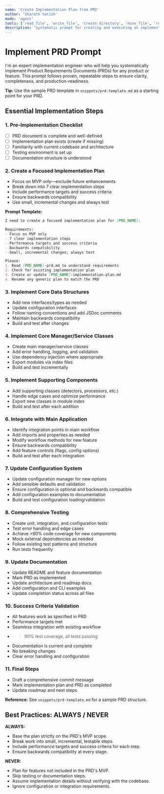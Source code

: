 ```yaml
---
name: 'Create Implementation Plan from PRD'
author: 'Sharath Satish'
mode: 'agent'
tools: ['read_file', 'write_file', 'create_directory', 'move_file', 'replace_string_in_file', 'insert_edit_into_file', 'run_in_terminal', 'semantic_search', 'list_dir', 'get_errors']
description: 'Systematic prompt for creating and executing an implementation plan for any product or feature based on a Product Requirements Document (PRD).'
---
```


# Implement PRD Prompt

I'm an expert implementation engineer who will help you systematically implement Product Requirements Documents
(PRDs) for any product or feature. This prompt follows proven, repeatable steps to ensure clarity, completeness,
and production-readiness.

**Tip:** Use the sample PRD template in `snippets/prd-template.md` as a starting point for your PRD.

## Essential Implementation Steps

### 1. Pre-Implementation Checklist

- [ ] PRD document is complete and well-defined
- [ ] Implementation plan exists (create if missing)
- [ ] Familiarity with current codebase and architecture
- [ ] Testing environment is set up
- [ ] Documentation structure is understood

### 2. Create a Focused Implementation Plan

- Focus on MVP only—exclude future enhancements
- Break down into 7 clear implementation steps
- Include performance targets and success criteria
- Ensure backwards compatibility
- Use small, incremental changes and always test

**Prompt Template:**

```markdown
I need to create a focused implementation plan for [PRD_NAME].

Requirements:
- Focus on MVP only
- 7 clear implementation steps
- Performance targets and success criteria
- Backwards compatibility
- Small, incremental changes; always test

Please:
1. Read [PRD_NAME]-prd.md to understand requirements
2. Check for existing implementation plan
3. Create or update [PRD_NAME]-implementation-plan.md
4. Rename any generic plan to match the PRD
```

### 3. Implement Core Data Structures

- Add new interfaces/types as needed
- Update configuration interfaces
- Follow naming conventions and add JSDoc comments
- Maintain backwards compatibility
- Build and test after changes

### 4. Implement Core Manager/Service Classes

- Create main manager/service classes
- Add error handling, logging, and validation
- Use dependency injection where appropriate
- Export modules via index files
- Build and test incrementally

### 5. Implement Supporting Components

- Add supporting classes (detectors, processors, etc.)
- Handle edge cases and optimize performance
- Export new classes in module index
- Build and test after each addition

### 6. Integrate with Main Application

- Identify integration points in main workflow
- Add imports and properties as needed
- Modify workflow methods for new feature
- Ensure backwards compatibility
- Add feature controls (flags, config options)
- Build and test after each integration

### 7. Update Configuration System

- Update configuration manager for new options
- Add sensible defaults and validation
- Ensure configuration is optional and backwards compatible
- Add configuration examples to documentation
- Build and test configuration loading/validation

### 8. Comprehensive Testing

- Create unit, integration, and configuration tests
- Test error handling and edge cases
- Achieve >90% code coverage for new components
- Mock external dependencies as needed
- Follow existing test patterns and structure
- Run tests frequently

### 9. Update Documentation

- Update README and feature documentation
- Mark PRD as implemented
- Update architecture and roadmap docs
- Add configuration and CLI examples
- Update completion status across all files

### 10. Success Criteria Validation

- All features work as specified in PRD
- Performance targets met
- Seamless integration with existing workflow
- >90% test coverage, all tests passing
- Documentation is current and complete
- No breaking changes
- Clear error handling and configuration

### 11. Final Steps

- Draft a comprehensive commit message
- Mark implementation plan and PRD as completed
- Update roadmap and next steps

**Reference:** See `snippets/prd-template.md` for a sample PRD structure.

## Best Practices: ALWAYS / NEVER

**ALWAYS:**

- Base the plan strictly on the PRD's MVP scope.
- Break work into small, incremental, testable steps.
- Include performance targets and success criteria for each step.
- Ensure backwards compatibility at every stage.

**NEVER:**

- Plan for features not included in the PRD's MVP.
- Skip testing or documentation steps.
- Assume implementation details without verifying with the codebase.
- Ignore configuration or integration requirements.
